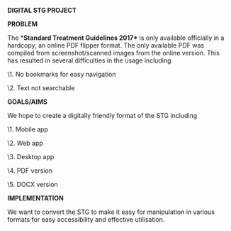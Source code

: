 **DIGITAL STG PROJECT**

**PROBLEM**

The ***Standard Treatment Guidelines 2017\*** is only available officially in a hardcopy, an online PDF flipper format. The only available PDF was compiled from screenshot/scanned images from the online version. This has resulted in several difficulties in the usage including

\1.   No bookmarks for easy navigation

\2.   Text not searchable


 

**GOALS/AIMS**

We hope to create a digitally friendly format of the STG including

\1.   Mobile app

\2.   Web app

\3.   Desktop app

\4.   PDF version

\5.   DOCX version

 

**IMPLEMENTATION**

We want to convert the STG to make it easy for manipulation in various formats for easy accessibility and effective utilisation.

 